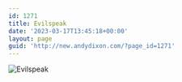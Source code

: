 ```yaml
---
id: 1271
title: Evilspeak
date: '2023-03-17T13:45:18+00:00'
layout: page
guid: 'http://new.andydixon.com/?page_id=1271'
---
```


![Evilspeak](https://i0.wp.com/assets.g8x2.ldn.idrivee2-23.com/posters/Evilspeak%2001.jpg?w=1200&ssl=1 "Evilspeak")